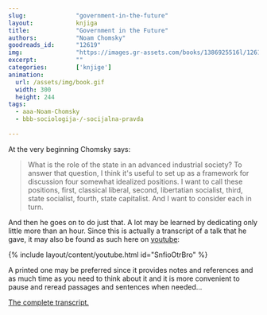 ```yaml
---
slug:              "government-in-the-future"
layout:            knjiga
title:             "Government in the Future"
authors:           "Noam Chomsky"
goodreads_id:      "12619"
img:               "https://images.gr-assets.com/books/1386925516l/12619.jpg"
excerpt:           ""
categories:        ['knjige']
animation:
  url: /assets/img/book.gif
  width: 300
  height: 244
tags:
  - aaa-Noam-Chomsky
  - bbb-sociologija-/-socijalna-pravda
  
---
```


At the very beginning Chomsky says:

<blockquote>
What is the role of the state in an advanced industrial society? To answer that question, I think it's useful to set 
up as a framework for discussion four somewhat idealized positions. I want to call these positions, first, classical 
liberal, second, libertatian socialist, third, state socialist, fourth, state capitalist. And I want to consider each in turn.
</blockquote>


And then he goes on to do just that. A lot may be learned by dedicating only little more than an hour. Since this is 
actually a transcript of a talk that he gave, it may also be found as such here on 
<a class="external" href="https://www.youtube.com/watch?v=SnfioOtrBro">youtube</a>:

{% include layout/content/youtube.html id="SnfioOtrBro" %}
 
A printed one may be preferred since it provides notes and references and as much time as you need to think about it 
and it is more convenient to pause and reread passages and sentences when needed... 

<a class="external" href="https://libcom.org/library/government-future-noam-chomsky">The complete transcript.</a>
